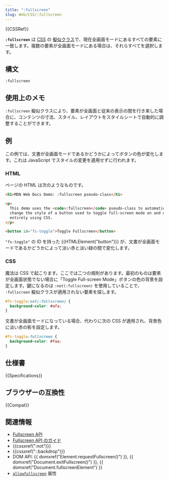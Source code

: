 ```yaml
---
title: ":fullscreen"
slug: Web/CSS/:fullscreen
---
```


{{CSSRef}}

**`:fullscreen`** は [CSS](/ja/docs/Web/CSS) の [擬似クラス](/ja/docs/CSS/Pseudo-classes)で、現在全画面モードにあるすべての要素に一致します。複数の要素が全画面モードにある場合は、それらすべてを選択します。

## 構文

```
:fullscreen
```

## 使用上のメモ

`:fullscreen` 擬似クラスにより、要素が全画面と従来の表示の間を行き来した場合に、コンテンツの寸法、スタイル、レイアウトをスタイルシートで自動的に調整することができます。

## 例

この例では、文書が全画面モードであるかどうかによってボタンの色が変化します。これは JavaScript でスタイルの変更を適用せずに行われます。

### HTML

ページの HTML は次のようなものです。

```html
<h1>MDN Web Docs Demo: :fullscreen pseudo-class</h1>

<p>
  This demo uses the <code>:fullscreen</code> pseudo-class to automatically
  change the style of a button used to toggle full-screen mode on and off,
  entirely using CSS.
</p>

<button id="fs-toggle">Toggle Fullscreen</button>
```

`"fs-toggle"` の ID を持った {{HTMLElement("button")}} が、文書が全画面モードであるかどうかによって淡い赤と淡い緑の間で変化します。

### CSS

魔法は CSS で起こります。ここでは二つの規則があります。最初のものは要素が全画面状態でない場合に「Toggle Full-screen Mode」ボタンの色の背景を設定します。鍵になるのは `:not(:fullscreen)` を使用していることで、 `:fullscreen` 擬似クラスが適用されない要素を探します。

```css
#fs-toggle:not(:fullscreen) {
  background-color: #afa;
}
```

文書が全画面モードになっている場合、代わりに次の CSS が適用され、背景色に淡い赤の影を設定します。

```css
#fs-toggle:fullscreen {
  background-color: #faa;
}
```

## 仕様書

{{Specifications}}

## ブラウザーの互換性

{{Compat}}

## 関連情報

- [Fullscreen API](/ja/docs/Web/API/Fullscreen_API)
- [Fullscreen API のガイド](/ja/docs/Web/API/Fullscreen_API/Guide)
- {{cssxref(":not")}}
- {{cssxref("::backdrop")}}
- DOM API: {{ domxref("Element.requestFullscreen()") }}, {{ domxref("Document.exitFullscreen()") }}, {{ domxref("Document.fullscreenElement") }}
- [`allowfullscreen`](/ja/docs/Web/HTML/Element/iframe#allowfullscreen) 属性
